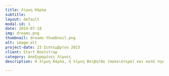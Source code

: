 ```yaml
---
title: Λίμνη Κάρλα
subtitle: 
layout: default
modal-id: 1
date: 2014-07-18
img: dreams.png
thumbnail: dreams-thumbnail.png
alt: image-alt
project-date: 23 Σεπτεμβρίου 2023
client: Start Bootstrap
category: Αποξηραμένες Λίμνες
description: Η λίμνη Κάρλα, ή λίμνη Βοιβηίδα (παλαιότερα) και κατά την αρχαιότητα Βοιβηΐς, ή Βοιβιάς, ή Βοίβη, ή λίμνη της Πελασγιώτιδος, είναι λίμνη η οποία αποξηράνθηκε το 1962, επειδή την εποχή εκείνη προκαλούσε πλημμύρες στις πέριξ γεωργικές καλλιέργειες, ενώ ορισμένες βαλτώδεις εκτάσεις γύρω της προκαλούσαν την έντονη παρουσία εντόμων. 

---
```

